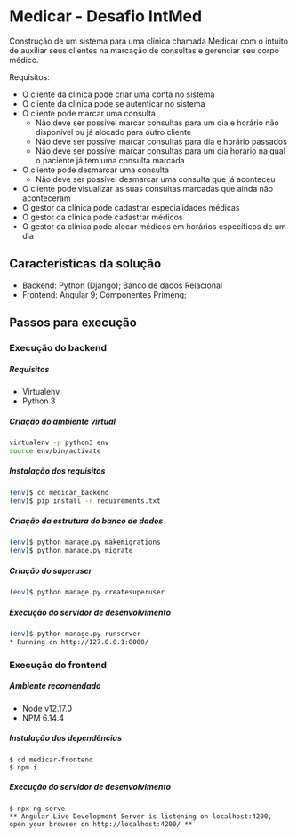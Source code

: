 # Medicar - Desafio IntMed

Construção de um sistema para uma clínica chamada Medicar com o intuito de auxiliar seus clientes na marcação de consultas e gerenciar seu corpo médico.

Requisitos:
  - O cliente da clínica pode criar uma conta no sistema
  - O cliente da clínica pode se autenticar no sistema
  - O cliente pode marcar uma consulta
    - Não deve ser possível marcar consultas para um dia e horário não disponível ou já alocado para outro cliente
    - Não deve ser possível marcar consultas para dia e horário passados
    - Não deve ser possível marcar consultas para um dia horário na qual o paciente já tem uma consulta marcada
  - O cliente pode desmarcar uma consulta
    - Não deve ser possível desmarcar uma consulta que já aconteceu
  - O cliente pode visualizar as suas consultas marcadas que ainda não aconteceram
  - O gestor da clínica pode cadastrar especialidades médicas
  - O gestor da clínica pode cadastrar médicos
  - O gestor da clínica pode alocar médicos em horários específicos de um dia

## Características da solução

- Backend: Python (Django); Banco de dados Relacional
- Frontend: Angular 9; Componentes Primeng;

## Passos para execução

### Execução do backend

##### Requisitos
- Virtualenv
- Python 3

##### Criação do ambiente virtual
```sh
virtualenv -p python3 env
source env/bin/activate
```
##### Instalação dos requisitos
```sh
(env)$ cd medicar_backend
(env)$ pip install -r requirements.txt
```
##### Criação da estrutura do banco de dados
```sh
(env)$ python manage.py makemigrations
(env)$ python manage.py migrate
```

##### Criação do superuser
```sh
(env)$ python manage.py createsuperuser
```

##### Execução do servidor de desenvolvimento
```sh
(env)$ python manage.py runserver
* Running on http://127.0.0.1:8000/
```

### Execução do frontend
##### Ambiente recomendado
- Node v12.17.0
- NPM 6.14.4
##### Instalação das dependências
```
$ cd medicar-frontend
$ npm i
```
##### Execução do servidor de desenvolvimento
```
$ npx ng serve
** Angular Live Development Server is listening on localhost:4200, open your browser on http://localhost:4200/ **
```
